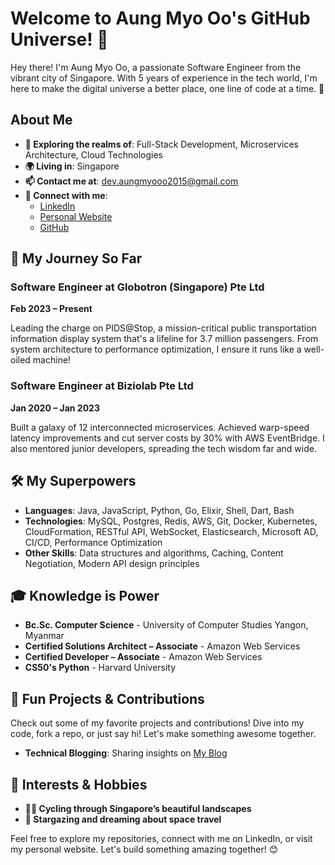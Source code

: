 # Welcome to Aung Myo Oo's GitHub Universe! 🌟

Hey there! I'm Aung Myo Oo, a passionate Software Engineer from the vibrant city of Singapore. With 5 years of experience in the tech world, I'm here to make the digital universe a better place, one line of code at a time. 🚀

## About Me

- **🔭 Exploring the realms of**: Full-Stack Development, Microservices Architecture, Cloud Technologies
- **🌍 Living in**: Singapore
- **📫 Contact me at**: [dev.aungmyooo2015@gmail.com](mailto:dev.aungmyooo2015@gmail.com)
- **🔗 Connect with me**:
  - [LinkedIn](https://www.linkedin.com/in/aung-myo-oo/)
  - [Personal Website](https://aungmyooo2k17.github.io/)
  - [GitHub](https://github.com/aungmyooo2k17/)

## 🚀 My Journey So Far

### Software Engineer at Globotron (Singapore) Pte Ltd
**Feb 2023 – Present**

Leading the charge on PIDS@Stop, a mission-critical public transportation information display system that's a lifeline for 3.7 million passengers. From system architecture to performance optimization, I ensure it runs like a well-oiled machine!

### Software Engineer at Biziolab Pte Ltd
**Jan 2020 – Jan 2023**

Built a galaxy of 12 interconnected microservices. Achieved warp-speed latency improvements and cut server costs by 30% with AWS EventBridge. I also mentored junior developers, spreading the tech wisdom far and wide.

## 🛠️ My Superpowers

- **Languages**: Java, JavaScript, Python, Go, Elixir, Shell, Dart, Bash
- **Technologies**: MySQL, Postgres, Redis, AWS, Git, Docker, Kubernetes, CloudFormation, RESTful API, WebSocket, Elasticsearch, Microsoft AD, CI/CD, Performance Optimization
- **Other Skills**: Data structures and algorithms, Caching, Content Negotiation, Modern API design principles

## 🎓 Knowledge is Power

- **Bc.Sc. Computer Science** - University of Computer Studies Yangon, Myanmar
- **Certified Solutions Architect – Associate** - Amazon Web Services
- **Certified Developer – Associate** - Amazon Web Services
- **CS50's Python** - Harvard University

## 🌟 Fun Projects & Contributions

Check out some of my favorite projects and contributions! Dive into my code, fork a repo, or just say hi! Let's make something awesome together.

- **Technical Blogging**: Sharing insights on [My Blog](https://www.alexaung.xyz)

## 🌈 Interests & Hobbies

- **🚴‍♂️ Cycling through Singapore’s beautiful landscapes**
- **🌌 Stargazing and dreaming about space travel**

Feel free to explore my repositories, connect with me on LinkedIn, or visit my personal website. Let's build something amazing together! 😊
